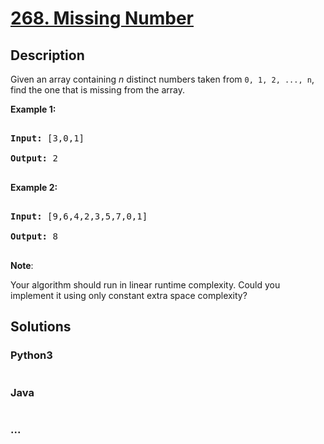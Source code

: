 # [268. Missing Number](https://leetcode.com/problems/missing-number)

## Description
<p>Given an array containing <i>n</i> distinct numbers taken from <code>0, 1, 2, ..., n</code>, find the one that is missing from the array.</p>



<p><b>Example 1:</b></p>



<pre>

<b>Input:</b> [3,0,1]

<b>Output:</b> 2

</pre>



<p><b>Example 2:</b></p>



<pre>

<b>Input:</b> [9,6,4,2,3,5,7,0,1]

<b>Output:</b> 8

</pre>



<p><b>Note</b>:<br />

Your algorithm should run in linear runtime complexity. Could you implement it using only constant extra space complexity?</p>


## Solutions


<!-- tabs:start -->

### **Python3**

```python

```

### **Java**

```java

```

### **...**
```

```

<!-- tabs:end -->